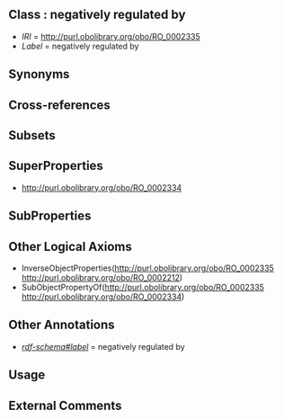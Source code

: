 
## Class : negatively regulated by

 * *IRI* = http://purl.obolibrary.org/obo/RO_0002335
 * *Label* = negatively regulated by

## Synonyms


## Cross-references


## Subsets


## SuperProperties

 * <http://purl.obolibrary.org/obo/RO_0002334>

## SubProperties


## Other Logical Axioms

 * InverseObjectProperties(<http://purl.obolibrary.org/obo/RO_0002335> <http://purl.obolibrary.org/obo/RO_0002212>)
 * SubObjectPropertyOf(<http://purl.obolibrary.org/obo/RO_0002335> <http://purl.obolibrary.org/obo/RO_0002334>)

## Other Annotations

 * *[rdf-schema#label](../../el/rdf-schema#label.md)* = negatively regulated by

## Usage


## External Comments

